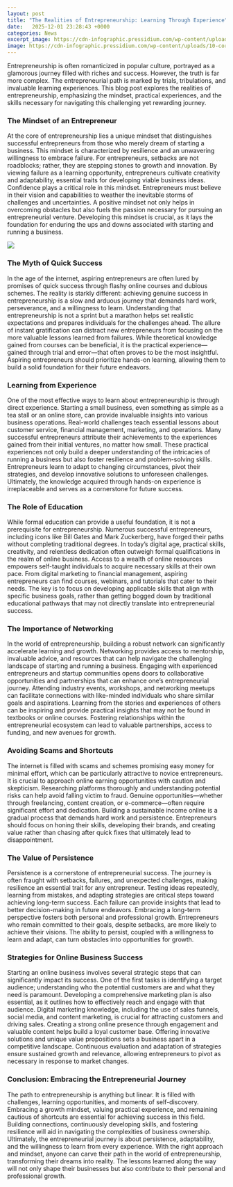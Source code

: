 ```yaml
---
layout: post
title: "The Realities of Entrepreneurship: Learning Through Experience"
date:   2025-12-01 23:28:43 +0000
categories: News
excerpt_image: https://cdn-infographic.pressidium.com/wp-content/uploads/10-core-principles-of-entrepreneurship-480x460.png
image: https://cdn-infographic.pressidium.com/wp-content/uploads/10-core-principles-of-entrepreneurship-480x460.png
---
```


Entrepreneurship is often romanticized in popular culture, portrayed as a glamorous journey filled with riches and success. However, the truth is far more complex. The entrepreneurial path is marked by trials, tribulations, and invaluable learning experiences. This blog post explores the realities of entrepreneurship, emphasizing the mindset, practical experiences, and the skills necessary for navigating this challenging yet rewarding journey.
### The Mindset of an Entrepreneur
At the core of entrepreneurship lies a unique mindset that distinguishes successful entrepreneurs from those who merely dream of starting a business. This mindset is characterized by resilience and an unwavering willingness to embrace failure. For entrepreneurs, setbacks are not roadblocks; rather, they are stepping stones to growth and innovation. By viewing failure as a learning opportunity, entrepreneurs cultivate creativity and adaptability, essential traits for developing viable business ideas.
Confidence plays a critical role in this mindset. Entrepreneurs must believe in their vision and capabilities to weather the inevitable storms of challenges and uncertainties. A positive mindset not only helps in overcoming obstacles but also fuels the passion necessary for pursuing an entrepreneurial venture. Developing this mindset is crucial, as it lays the foundation for enduring the ups and downs associated with starting and running a business.

![](https://cdn-infographic.pressidium.com/wp-content/uploads/10-core-principles-of-entrepreneurship-480x460.png)
### The Myth of Quick Success
In the age of the internet, aspiring entrepreneurs are often lured by promises of quick success through flashy online courses and dubious schemes. The reality is starkly different: achieving genuine success in entrepreneurship is a slow and arduous journey that demands hard work, perseverance, and a willingness to learn. Understanding that entrepreneurship is not a sprint but a marathon helps set realistic expectations and prepares individuals for the challenges ahead.
The allure of instant gratification can distract new entrepreneurs from focusing on the more valuable lessons learned from failures. While theoretical knowledge gained from courses can be beneficial, it is the practical experience—gained through trial and error—that often proves to be the most insightful. Aspiring entrepreneurs should prioritize hands-on learning, allowing them to build a solid foundation for their future endeavors.
### Learning from Experience
One of the most effective ways to learn about entrepreneurship is through direct experience. Starting a small business, even something as simple as a tea stall or an online store, can provide invaluable insights into various business operations. Real-world challenges teach essential lessons about customer service, financial management, marketing, and operations. Many successful entrepreneurs attribute their achievements to the experiences gained from their initial ventures, no matter how small.
These practical experiences not only build a deeper understanding of the intricacies of running a business but also foster resilience and problem-solving skills. Entrepreneurs learn to adapt to changing circumstances, pivot their strategies, and develop innovative solutions to unforeseen challenges. Ultimately, the knowledge acquired through hands-on experience is irreplaceable and serves as a cornerstone for future success.
### The Role of Education
While formal education can provide a useful foundation, it is not a prerequisite for entrepreneurship. Numerous successful entrepreneurs, including icons like Bill Gates and Mark Zuckerberg, have forged their paths without completing traditional degrees. In today’s digital age, practical skills, creativity, and relentless dedication often outweigh formal qualifications in the realm of online business.
Access to a wealth of online resources empowers self-taught individuals to acquire necessary skills at their own pace. From digital marketing to financial management, aspiring entrepreneurs can find courses, webinars, and tutorials that cater to their needs. The key is to focus on developing applicable skills that align with specific business goals, rather than getting bogged down by traditional educational pathways that may not directly translate into entrepreneurial success.
### The Importance of Networking
In the world of entrepreneurship, building a robust network can significantly accelerate learning and growth. Networking provides access to mentorship, invaluable advice, and resources that can help navigate the challenging landscape of starting and running a business. Engaging with experienced entrepreneurs and startup communities opens doors to collaborative opportunities and partnerships that can enhance one’s entrepreneurial journey.
Attending industry events, workshops, and networking meetups can facilitate connections with like-minded individuals who share similar goals and aspirations. Learning from the stories and experiences of others can be inspiring and provide practical insights that may not be found in textbooks or online courses. Fostering relationships within the entrepreneurial ecosystem can lead to valuable partnerships, access to funding, and new avenues for growth.
### Avoiding Scams and Shortcuts
The internet is filled with scams and schemes promising easy money for minimal effort, which can be particularly attractive to novice entrepreneurs. It is crucial to approach online earning opportunities with caution and skepticism. Researching platforms thoroughly and understanding potential risks can help avoid falling victim to fraud.
Genuine opportunities—whether through freelancing, content creation, or e-commerce—often require significant effort and dedication. Building a sustainable income online is a gradual process that demands hard work and persistence. Entrepreneurs should focus on honing their skills, developing their brands, and creating value rather than chasing after quick fixes that ultimately lead to disappointment.
### The Value of Persistence
Persistence is a cornerstone of entrepreneurial success. The journey is often fraught with setbacks, failures, and unexpected challenges, making resilience an essential trait for any entrepreneur. Testing ideas repeatedly, learning from mistakes, and adapting strategies are critical steps toward achieving long-term success. Each failure can provide insights that lead to better decision-making in future endeavors.
Embracing a long-term perspective fosters both personal and professional growth. Entrepreneurs who remain committed to their goals, despite setbacks, are more likely to achieve their visions. The ability to persist, coupled with a willingness to learn and adapt, can turn obstacles into opportunities for growth.
### Strategies for Online Business Success
Starting an online business involves several strategic steps that can significantly impact its success. One of the first tasks is identifying a target audience; understanding who the potential customers are and what they need is paramount. Developing a comprehensive marketing plan is also essential, as it outlines how to effectively reach and engage with that audience.
Digital marketing knowledge, including the use of sales funnels, social media, and content marketing, is crucial for attracting customers and driving sales. Creating a strong online presence through engagement and valuable content helps build a loyal customer base. Offering innovative solutions and unique value propositions sets a business apart in a competitive landscape. Continuous evaluation and adaptation of strategies ensure sustained growth and relevance, allowing entrepreneurs to pivot as necessary in response to market changes.
### Conclusion: Embracing the Entrepreneurial Journey
The path to entrepreneurship is anything but linear. It is filled with challenges, learning opportunities, and moments of self-discovery. Embracing a growth mindset, valuing practical experience, and remaining cautious of shortcuts are essential for achieving success in this field. Building connections, continuously developing skills, and fostering resilience will aid in navigating the complexities of business ownership.
Ultimately, the entrepreneurial journey is about persistence, adaptability, and the willingness to learn from every experience. With the right approach and mindset, anyone can carve their path in the world of entrepreneurship, transforming their dreams into reality. The lessons learned along the way will not only shape their businesses but also contribute to their personal and professional growth.